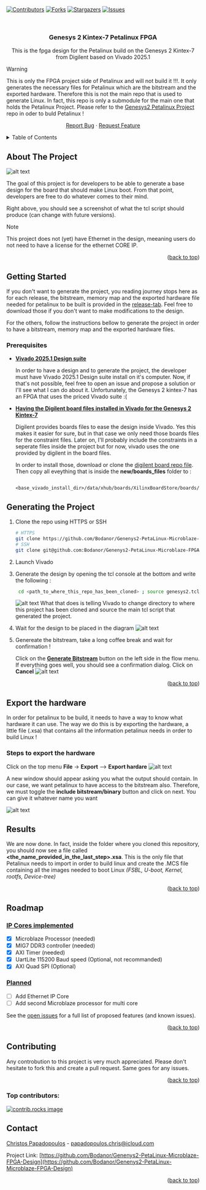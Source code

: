 <a id="readme-top"></a>

[![Contributors][contributors-shield]][contributors-url]
[![Forks][forks-shield]][forks-url]
[![Stargazers][stars-shield]][stars-url]
[![Issues][issues-shield]][issues-url]



<br />
<h3 align="center">Genesys 2 Kintex-7 Petalinux FPGA</h3>

  <p align="center">
    This is the fpga design for the Petalinux build on the Genesys 2
    Kintex-7 from Digilent based on Vivado 2025.1
  </p>

  > [!WARNING]
  > This is only the FPGA project side of Petalinux and will not build it !!!. It only generates the necessary files for Petalinux which are the bitstream and the exported hardware. Therefore this is not the main repo that is used to generate Linux. In fact, this repo is only a submodule for the main one that holds the Petalinux Project. Please refer to the
  [Genesys2 Petalinux Project](https://github.com/Bodanor/Genesys2-Petalinux-Project) repo in oder to buld Petalinux !

  <p align="center">
    <a href="https://github.com/Bodanor/Genenys2-PetaLinux-Microblaze-FPGA-Design/issues/new?labels=bug&template=bug-report---.md">Report Bug</a>
    &middot;
    <a href="https://github.com/Bodanor/Genenys2-PetaLinux-Microblaze-FPGA-Design/issues/new?labels=enhancement&template=feature-request---.md">Request Feature</a>

  </p>
<!-- TABLE OF CONTENTS -->
<details>
<summary>Table of Contents</summary>
  <ol>
    <li><a href="#about-the-project">About The Project</a></li>
    <li>
      <a href="#getting-started">Getting Started</a>
      <ul>
        <li><a href="#prerequisites">Prerequisites</a></li>
      </ul>
    </li>
    <li><a href="#generating-the-project">Generating the project</a></li>
    <li>
      <a href="#export-the-hardware">Export the Hardware</a>
      <ul>
        <li><a href="#steps-to-export-the-hardware">Steps to export the hardware</a></li>
      </ul>
    </li>
    <li><a href="#results">Results</a></li>
    <li>
      <a href="#roadmap">Roadmap</a>
      <ul>
        <li><a href="#ip-cores-implemented">IP Cores implemented</a></li>
        <li><a href="#planned">Planned</a></li>
      </ul>
    </li>
    <li><a href="#contributing">Contributing</a></li>
    <li><a href="#contact">Contact</a></li>
  </ol>
</details>



<!-- ABOUT THE PROJECT -->
## About The Project

![alt text][product-screenshot]

The goal of this project is for developers to be able to generate a base design for the board that should make Linux boot. From that point, developers are free to do whatever comes to their mind.

Right above, you should see a screenshot of what the tcl script should produce (can change with future versions).

> [!NOTE]
> This project does not (yet) have Ethernet in the design, meeaning users do not need to have a license for the ethernet CORE IP.
<p align="right">(<a href="#readme-top">back to top</a>)</p>

<!-- GETTING STARTED -->
## Getting Started

If you don't want to generate the project, you reading journey stops here as for each release, the bitstream, memory map and the exported hardware file needed for petalinux to be built is provided in the [release-tab]. Feel free to download those if you don't want to make modifications to the design. 

For the others, follow the instructions bellow to generate the project in order to have a bitstream, memory map and the exported hardware files.

### Prerequisites


* **<ins>Vivado 2025.1 Design suite** </ins>
  
  In order to have a design and to generate the project, the developer must have Vivado 2025.1 Design suite install on it's computer. Now, if that's not possible, feel free to open an issue and propose a solution or I'll see what I can do about it. Unfortunately, the Genesys 2 kintex-7 has an FPGA that uses the priced Vivado suite :(

* **<ins>Having the Digilent board files installed in Vivado for the Genesys 2 Kintex-7** </ins>

  Digilent provides boards files to ease the design inside Vivado. Yes this makes it easier for sure, but in that case we only need those boards files for the constraint files. Later on, I'll probably include the constraints in a seperate files inside the project but for now, vivado uses the one provided by digilent in the board files.

  In order to install those, download or clone the [digilent board repo file](https://github.com/Digilent/vivado-boards). Then copy all eveything that is inside the **new/boards_files** folder to :
  ```
    <base_vivado_install_dir>/data/xhub/boards/XilinxBoardStore/boards/Xilinx
  ```

## Generating the Project

1. Clone the repo using HTTPS or SSH
   ```sh
   # HTTPS
   git clone https://github.com/Bodanor/Genenys2-PetaLinux-Microblaze-FPGA-Design.git
   # SSH
   git clone git@github.com:Bodanor/Genenys2-PetaLinux-Microblaze-FPGA-Design.git
   ```
2. Launch Vivado

3. Generate the design by opening the tcl console at the bottom and write the following :

   ```bash
    cd <path_to_where_this_repo_has_been_cloned> ; source genesys2.tcl
   ```
   ![alt text](images/generate_project_vivado.png)
   What that does is telling Vivado to change directory to where this project has been cloned and source the main tcl script that generated the project.

4. Wait for the design to be placed in the diagram
  ![alt text](images/Block_design.png)
5. Genereate the bitstream, take a long coffee break and wait for confirmation !

   Click on the <ins>**Generate Bitstream**</ins> button on the left side in the flow menu. If everything goes well, you should see a confirmation dialog. Click on **Cancel**
  ![alt text](images/generation_successfull.png)

<p align="right">(<a href="#readme-top">back to top</a>)</p>



<!-- USAGE EXAMPLES -->
## Export the hardware

In order for petalinux to be build, it needs to have a way to know what hardware it can use. The way we do this is by exporting the hardware, a little file (.xsa) that contains all the information petalinux needs in order to build Linux !

### Steps to export the hardware
Click on the top menu **File** -> **Export** --> **Export hardare**
![alt text](images/export.png)

A new window should appear asking you what the output should contain. In our case, we want petalinux to have access to the bitstream also. Therefore, we must toggle the **include bitstream/binary** button and click on next. You can give it whatever name you want

![alt text](images/export_2.png)

## Results

We are now done. In fact, inside the folder where you cloned this repository, you should now see a file called **<the_name_provided_in_the_last_step>.xsa**. This is the only file that Petalinux needs to import in order to build linux and create the .MCS file containing all the images needed to boot Linux *(FSBL, U-boot, Kernel, rootfs, Device-tree)*

<p align="right">(<a href="#readme-top">back to top</a>)</p>



<!-- ROADMAP -->
## Roadmap

### <ins> IP Cores implemented 
- [X] Microblaze Processor (needed)
- [X] MIG7 DDR3 controller (needed)
- [X] AXI Timer (needed)
- [X] UartLite 115200 Baud speed (Optional, not recommanded)
- [X] AXI Quad SPI (Optional)

### <ins> Planned
- [ ] Add Ethernet IP Core
- [ ] Add second Microblaze processor for multi core

See the [open issues](https://github.com/Bodanor/Genenys2-PetaLinux-Microblaze-FPGA-Design/issues) for a full list of proposed features (and known issues).

<p align="right">(<a href="#readme-top">back to top</a>)</p>



<!-- CONTRIBUTING -->
## Contributing

Any controbution to this project is very much appreciated. Please don't hesitate to fork this and create a pull request. Same goes for any issues. 

<p align="right">(<a href="#readme-top">back to top</a>)</p>

### Top contributors:

<a href="https://github.com/Bodanor/Genenys2-PetaLinux-Microblaze-FPGA-Design/graphs/contributors">
  <img src="https://contrib.rocks/image?repo=Bodanor/Genenys2-PetaLinux-Microblaze-FPGA-Design" alt="contrib.rocks image" />
</a>

<!-- CONTACT -->
## Contact
[Christos Papadopoulos][linkedin-url] - papadopoulos.chris@icloud.com

Project Link: [https://github.com/Bodanor/Genenys2-PetaLinux-Microblaze-FPGA-Design](https://github.com/Bodanor/Genenys2-PetaLinux-Microblaze-FPGA-Design)

<p align="right">(<a href="#readme-top">back to top</a>)</p>



<!-- MARKDOWN LINKS & IMAGES -->
<!-- https://www.markdownguide.org/basic-syntax/#reference-style-links -->
[contributors-shield]: https://img.shields.io/github/contributors/Bodanor/Genenys2-PetaLinux-Microblaze-FPGA-Design.svg?style=for-the-badge
[contributors-url]: https://github.com/Bodanor/Genenys2-PetaLinux-Microblaze-FPGA-Design/graphs/contributors
[forks-shield]: https://img.shields.io/github/forks/Bodanor/Genenys2-PetaLinux-Microblaze-FPGA-Design.svg?style=for-the-badge
[forks-url]: https://github.com/Bodanor/Genenys2-PetaLinux-Microblaze-FPGA-Design/network/members
[stars-shield]: https://img.shields.io/github/stars/Bodanor/Genenys2-PetaLinux-Microblaze-FPGA-Design.svg?style=for-the-badge
[stars-url]: https://github.com/Bodanor/Genenys2-PetaLinux-Microblaze-FPGA-Design/stargazers
[issues-shield]: https://img.shields.io/github/issues/Bodanor/Genenys2-PetaLinux-Microblaze-FPGA-Design.svg?style=for-the-badge
[issues-url]: https://github.com/Bodanor/Genenys2-PetaLinux-Microblaze-FPGA-Design/issues
[product-screenshot]: images/Block_design.png
[release-tab]: https://github.com/Bodanor/Genenys2-PetaLinux-Microblaze-FPGA-Design/releases
[linkedin-shield]: https://img.shields.io/badge/-LinkedIn-black.svg?style=for-the-badge&logo=linkedin&colorB=555
[linkedin-url]: https://www.linkedin.com/in/christos-papadopoulos-a715392a5/